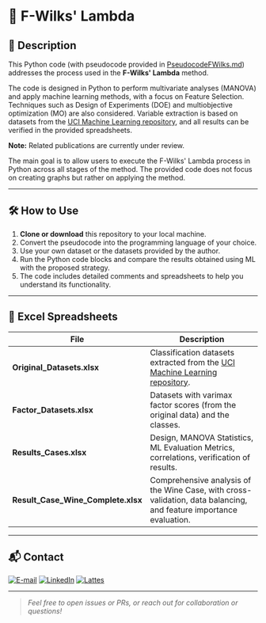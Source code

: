 # 🧮 F-Wilks' Lambda

## 📝 Description

This Python code (with pseudocode provided in [PseudocodeFWilks.md](PseudocodeFWilks.md)) addresses the process used in the **F-Wilks' Lambda** method.

The code is designed in Python to perform multivariate analyses (MANOVA) and apply machine learning methods, with a focus on Feature Selection. Techniques such as Design of Experiments (DOE) and multiobjective optimization (MO) are also considered. Variable extraction is based on datasets from the [UCI Machine Learning repository](https://archive.ics.uci.edu/), and all results can be verified in the provided spreadsheets.

**Note:** Related publications are currently under review.

The main goal is to allow users to execute the F-Wilks' Lambda process in Python across all stages of the method. The provided code does not focus on creating graphs but rather on applying the method.

---

## 🛠️ How to Use

1. **Clone or download** this repository to your local machine.
2. Convert the pseudocode into the programming language of your choice.
3. Use your own dataset or the datasets provided by the author.
4. Run the Python code blocks and compare the results obtained using ML with the proposed strategy.
5. The code includes detailed comments and spreadsheets to help you understand its functionality.

---

## 📁 Excel Spreadsheets

| File                        | Description                                                                              |
|-----------------------------|------------------------------------------------------------------------------------------|
| **Original_Datasets.xlsx**  | Classification datasets extracted from the [UCI Machine Learning repository](https://archive.ics.uci.edu/). |
| **Factor_Datasets.xlsx**    | Datasets with varimax factor scores (from the original data) and the classes.            |
| **Results_Cases.xlsx**      | Design, MANOVA Statistics, ML Evaluation Metrics, correlations, verification of results. |
| **Result_Case_Wine_Complete.xlsx** | Comprehensive analysis of the Wine Case, with cross-validation, data balancing, and feature importance evaluation. |

---

## 📬 Contact

<a href="mailto:matheusc_pereira@hotmail.com"><img src="https://img.shields.io/badge/E--mail-0078D4?style=for-the-badge&logo=microsoft-outlook&logoColor=white" alt="E-mail"/></a>
<a href="https://www.linkedin.com/in/matheuscostapereira/"><img src="https://img.shields.io/badge/LinkedIn-0A66C2?style=for-the-badge&logo=linkedin&logoColor=white" alt="LinkedIn"/></a>
<a href="https://lattes.cnpq.br/7025666927284220"><img src="https://img.shields.io/badge/Lattes-4169E1?style=for-the-badge&logoColor=white" alt="Lattes"/></a>

---

> _Feel free to open issues or PRs, or reach out for collaboration or questions!_
